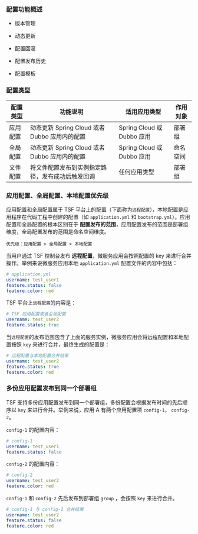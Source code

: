 ### 配置功能概述

- 版本管理

- 动态更新

- 配置回滚

- 配置发布历史

- 配置模板

  

### 配置类型

| 配置类型 | 功能说明                                         | 适用应用类型               | 作用对象 |
| -------- | ------------------------------------------------ | -------------------------- | -------- |
| 应用配置 | 动态更新 Spring Cloud 或者 Dubbo 应用内的配置    | Spring Cloud 或 Dubbo 应用 | 部署组   |
| 全局配置 | 动态更新 Spring Cloud 或者 Dubbo 应用内的配置    | Spring Cloud 或 Dubbo 应用 | 命名空间 |
| 文件配置 | 将文件配置发布到实例指定路径，发布成功后触发回调 | 任何应用类型               | 部署组   |



### 应用配置、全局配置、本地配置优先级

应用配置和全局配置属于 TSF 平台上的配置（下面称为`远程配置`），本地配置是应用程序在代码工程中创建的配置（如 `application.yml` 和 `bootstrap.yml`）。应用配置和全局配置的根本区别在于 **配置发布的范围**，应用配置发布的范围是部署组维度，全局配置发布的范围是命名空间维度。

```
优先级：应用配置 > 全局配置 > 本地配置
```

当用户通过 TSF 控制台发布 **远程配置**，微服务应用会按照配置的 key 来进行合并操作。举例来说微服务应用本地 `application.yml` 配置文件的内容中包括：

```yaml
# application.yml
username: test_user1
feature.status: false
feature.color: red
```

TSF 平台上`远程配置`的内容是：

```yaml
# TSF 应用配置或者全局配置
username: test_user2
feature.status: true
```

当`远程配置`的发布范围包含了上面的服务实例，微服务应用会将远程配置和本地配置按照 `key` 来进行合并，最终生成的配置是：

```yaml
# 远程配置与本地配置合并结果
username: test_user2
feature.status: true
feature.color: red
```



### 多份应用配置发布到同一个部署组

TSF 支持多份应用配置发布到同一个部署组，多份配置会根据发布时间的先后顺序以 `key` 来进行合并。举例来说，应用 A 有两个应用配置项 `config-1`， `config-2`。

`config-1` 的配置内容：

```yaml
# config-1
username: test_user1
feature.status: false
```

`config-2` 的配置内容：

```yaml
# config-2
username: test_user2
feature.color: red
```

 `config-1` 和  `config-2` 先后发布到部署组 `group` ，会按照 `key` 来进行合并。

```yaml
# config-1 与 config-2 合并结果
username: test_user2
feature.status: false
feature.color: red
```

